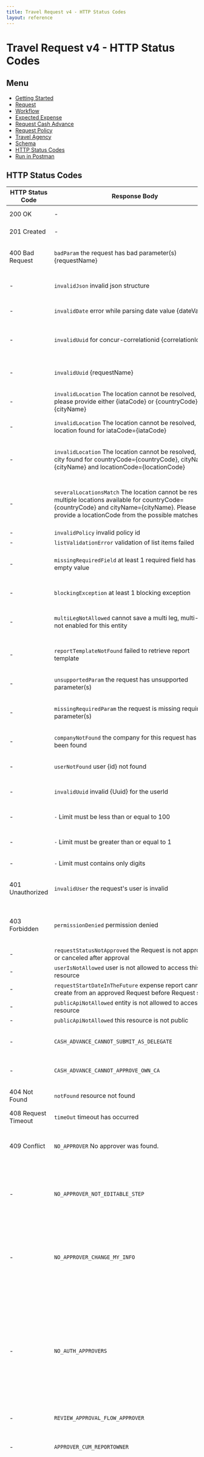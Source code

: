 ```yaml
---
title: Travel Request v4 - HTTP Status Codes
layout: reference
---
```

# Travel Request v4 - HTTP Status Codes

## Menu

* [Getting Started](./v4.get-started.html)
* [Request](./v4.endpoints.request-resources.html)
* [Workflow](./v4.endpoints.workflow-resources.html)
* [Expected Expense](./v4.endpoints.expected-expense-resources.html)
* [Request Cash Advance](./v4.endpoints.cashadvance-resources.html)
* [Request Policy](./v4.endpoints.policy-resources.html)
* [Travel Agency](./v4.endpoints.travel-agency-resources.html)
* [Schema](./v4.endpoints.schemas.html)
* [HTTP Status Codes](./v4.response-codes.html)
* [Run in Postman](https://app.getpostman.com/run-collection/8273d843078f0bcf0823)

## HTTP Status Codes

HTTP Status Code|Response Body|Description
---|---|---
200 OK|-|Your GET request succeeded.
201 Created|-|Your POST request succeeded.
400 Bad Request|`badParam` the request has bad parameter(s) {requestName}|The name of the request doesn't have the expected format
-|`invalidJson` invalid json structure|An input JSON structure couldn't be parsed
-|`invalidDate` error while parsing date value {dateValue}|A date or datetime value couldn't be parsed
-|`invalidUuid` for concur-correlationid {correlationId}|The concur correlation id of the request is not a valid UUID
-|`invalidUuid` {requestName}|The name of the request doesn't have the expected format
-|`invalidLocation` The location cannot be resolved, please provide either {iataCode} or {countryCode} and {cityName}|Required location input is missing
-|`invalidLocation` The location cannot be resolved, no location found for iataCode={iataCode}|No location found matching the iataCode provided
-|`invalidLocation` The location cannot be resolved, no city found for countryCode={countryCode}, cityName={cityName} and locationCode={locationCode}|No location found matching the country code, city name and location code provided
-|`severalLocationsMatch` The location cannot be resolved, multiple locations available for countryCode={countryCode} and cityName={cityName}. Please provide a locationCode from the possible matches|Multiple locations found matching the country code and city name provided, location code is required.
-|`invalidPolicy` invalid policy id|
-|`listValidationError` validation of list items failed|
-|`missingRequiredField` at least 1 required field has an empty value|A request with no value on a mandatory field has been submitted|
-|`blockingException` at least 1 blocking exception|A request with a blocking exception has been submitted
-|`multiLegNotAllowed` cannot save a multi leg, multi-leg is not enabled for this entity|The multi leg support is not allowed for the entity
-|`reportTemplateNotFound` failed to retrieve report template|The multi leg support is not allowed for the entity
-|`unsupportedParam` the request has unsupported parameter(s)|Some parameter(s) of the request are not supported
-|`missingRequiredParam` the request is missing required parameter(s)|The request is missing some required parameter(s)
-|`companyNotFound` the company for this request has not been found|The company for this request has not been found
-|`userNotFound` user {id} not found|The user Id for this request has not been found
-|`invalidUuid` invalid {Uuid} for the userId|The unique identifier for this userId is not valid
-|`-` Limit must be less than or equal to 100|limit must be less than or equal to 100
-|`-` Limit must be greater than or equal to 1|limit must be greater than or equal to 1
-|`-` Limit must contains only digits|Limit must contains only digits|
401 Unauthorized|`invalidUser` the request's user is invalid|invalid or non existent authorization HTTP header
403 Forbidden|`permissionDenied` permission denied|User approving their own Request, or without approver/processor role
-|`requestStatusNotApproved` the Request is not approved or canceled after approval|
-|`userIsNotAllowed` user is not allowed to access this resource|
-|`requestStartDateInTheFuture` expense report cannot be create from an approved Request before Request start|
-|`publicApiNotAllowed` entity is not allowed to access this resource|
-|`publicApiNotAllowed` this resource is not public|
-|`CASH_ADVANCE_CANNOT_SUBMIT_AS_DELEGATE`|The cash advance cannot be submitted by the delegate.|
-|`CASH_ADVANCE_CANNOT_APPROVE_OWN_CA`|You cannot approve your own cash advance.|
404 Not Found|`notFound` resource not found|You tried to get a non-existing request
408 Request Timeout|`timeOut` timeout has occurred|
409 Conflict|`NO_APPROVER` No approver was found.|You must identify an approver before the request moves on to the next workflow step.|
-|`NO_APPROVER_NOT_EDITABLE_STEP`|There are no approvers defined in your workflow. Contact your Expense administrator for assistance.|
-|`NO_APPROVER_CHANGE_MY_INFO`|Missing the required approver for next workflow step. You may be able to select an approver; otherwise contact your Administrator for assistance.|
-|`NO_AUTH_APPROVERS`|This request cannot be sent to the next approver. This workflow step must be approved by a specialised approver called an Authorised Approver. There are no Authorised Approvers defined. Please contact your Request administrator for assistance.|
-|`REVIEW_APPROVAL_FLOW_APPROVER`|Review approvers in the workflow.|
-|`APPROVER_CUM_REPORTOWNER`|You cannot send this request to this approver since this person created this request.|
-|`APPROVER_CUM_REPORTOWNER_EDITABLE`|Your workflow is configured such that the request would come back to the request owner during some step. Please contact your Employee Administrator to change the approvers.|
-|`INVALID_AUTH_APPROVER`|This request cannot proceed without an approver type of Authorised Approver. Select an approver who is an Authorised Approver before proceeding.|
-|`CONFIG_INVALID_NEXT_STEP`|You must identify an approver before the request moves on to the next workflow step.|
-|`STEP_EXIT_BLOCKING_BY_EXCEPTION`|One or more blocking exceptions are preventing approval submission. Resolve the exception before proceeding.|
-|`CASH_ADVANCE_SUBMIT_GENERIC`|Cash Advance Status Change: Failure|
-|`CASH_ADVANCE_SUBMIT_ALREADY_SUBMITTED`|The cash advance has already been submitted and cannot be submitted again.|
-|`CASH_ADVANCE_CONFIG_INVALID_NEXT_STEP`|Cash Advance: You must identify an approver before the request moves on to the next workflow step|
-|`CASH_ADVANCE_APPROVER_CUM_REPORTOWNER`|Cash Advance: You cannot send this request to this approver since this person created this request.|
-|`CASH_ADVANCE_APPROVER_CUM_REPORTOWNER_IS_EDITABLE_BY`|Cash Advance: Your workflow is configured such that the claim would come back to the claim owner during some step. Please contact your Employee Administrator to change the approvers.|
-|`CASH_ADVANCE_INVALID_AUTH_APPROVER`|Cash Advance: This request cannot be sent to the next approver. This workflow step must be approved by a specialised approver called an Authorised Approver. The selected approver is not an Authorised Approver. Select another approver.|
-|`CASH_ADVANCE_NO_APPROVER`|Cash Advance: You must identify an approver before the request moves on to the next workflow step.|
-|`CASH_ADVANCE_NO_APPROVER_CHANGE_MY_INFO`|Cash Advance: Missing the required approver for the next workflow step. Contact your Expense administrator for assistance.|
-|`CASH_ADVANCE_NOT_AN_APPROVER`|Cash Advance: This request cannot be sent to the next approver because the selected approver is no longer authorised to approve requests. Please select another approver.||
-|`CASH_ADVANCE_REVIEW_APPROVAL_FLOW_APPROVER`|Cash Advance: Review Approvers in the workflow.|
500 Internal Server Error|`createReportError` error while creating an expense report|
-|`internalServerError` internal server error|
-|`associateReportError` error while associating an expense report to a Request|
503 Service Unavailable|`circuitBreaker` Circuit Breaker is open, please try again on a different node|The server node might be unavailable, be retrying the request you may reach a healthy node
-|`entityOffline` Entity is offline, please try again later.|
-|`CLIQBOOK_APPROVAL_FAILURE`|This request cannot be approved due to trip approval failure.|
-|`CLIQBOOK_APPROVAL_RETRY`|This request cannot be approved immediately. Please try again later.|
-|`CLIQBOOK_CANCEL_FAILURE`|This request cannot be cancelled due to trip cancel failure.|
